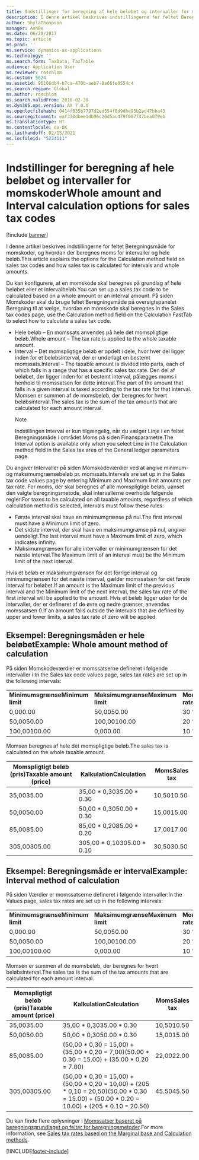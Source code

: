 ```yaml
---
title: Indstillinger for beregning af hele beløbet og intervaller for momskoder
description: I denne artikel beskrives indstillingerne for feltet Beregningsmåde for momskoder, og hvordan der beregnes moms for intervaller og hele beløb.
author: ShylaThompson
manager: AnnBe
ms.date: 06/20/2017
ms.topic: article
ms.prod: ''
ms.service: dynamics-ax-applications
ms.technology: ''
ms.search.form: TaxData, TaxTable
audience: Application User
ms.reviewer: roschlom
ms.custom: 5624
ms.assetid: 96166db4-b7ca-470b-aeb7-0a66fe0554c4
ms.search.region: Global
ms.author: roschlom
ms.search.validFrom: 2016-02-28
ms.dyn365.ops.version: AX 7.0.0
ms.openlocfilehash: 0414f835b7797d2ed554f8d9dbd95b2ad47bba43
ms.sourcegitcommit: eaf330dbee1db96c20d5ac479f007747bea079eb
ms.translationtype: HT
ms.contentlocale: da-DK
ms.lasthandoff: 02/15/2021
ms.locfileid: "5234111"
---
```

# <a name="whole-amount-and-interval-calculation-options-for-sales-tax-codes"></a><span data-ttu-id="0b947-103">Indstillinger for beregning af hele beløbet og intervaller for momskoder</span><span class="sxs-lookup"><span data-stu-id="0b947-103">Whole amount and Interval calculation options for sales tax codes</span></span>

[!include [banner](../includes/banner.md)]

<span data-ttu-id="0b947-104">I denne artikel beskrives indstillingerne for feltet Beregningsmåde for momskoder, og hvordan der beregnes moms for intervaller og hele beløb.</span><span class="sxs-lookup"><span data-stu-id="0b947-104">This article explains the options for the Calculation method field on sales tax codes and how sales tax is calculated for intervals and whole amounts.</span></span>

<span data-ttu-id="0b947-105">Du kan konfigurere, at en momskode skal beregnes på grundlag af hele beløbet eller et intervalbeløb.</span><span class="sxs-lookup"><span data-stu-id="0b947-105">You can set up a sales tax code to be calculated based on a whole amount or an interval amount.</span></span> <span data-ttu-id="0b947-106">På siden Momskoder skal du bruge feltet Beregningsmåde på oversigtspanelet Beregning til at vælge, hvordan en momskode skal beregnes.</span><span class="sxs-lookup"><span data-stu-id="0b947-106">In the Sales tax codes page, use the Calculation method field on the Calculation FastTab to select how to calculate a sales tax code.</span></span>
- <span data-ttu-id="0b947-107">Hele beløb – En momssats anvendes på hele det momspligtige beløb.</span><span class="sxs-lookup"><span data-stu-id="0b947-107">Whole amount – The tax rate is applied to the whole taxable amount.</span></span>
- <span data-ttu-id="0b947-108">Interval – Det momspligtige beløb er opdelt i dele, hvor hver del ligger inden for et beløbsinterval, der er underlagt en bestemt momssats.</span><span class="sxs-lookup"><span data-stu-id="0b947-108">Interval – The taxable amount is divided into parts, each of which falls in a range that has a specific sales tax rate.</span></span> <span data-ttu-id="0b947-109">Den del af beløbet, der ligger inden for et bestemt interval, pålægges moms i henhold til momssatsen for dette interval.</span><span class="sxs-lookup"><span data-stu-id="0b947-109">The part of the amount that falls in a given interval is taxed according to the tax rate for that interval.</span></span> <span data-ttu-id="0b947-110">Momsen er summen af de momsbeløb, der beregnes for hvert beløbsinterval.</span><span class="sxs-lookup"><span data-stu-id="0b947-110">The sales tax is the sum of the tax amounts that are calculated for each amount interval.</span></span>
  > [!NOTE]                                                                                                                              
  > <span data-ttu-id="0b947-111">Indstillingen Interval er kun tilgængelig, når du vælger Linje i en feltet Beregningsmåde i området Moms på siden Finansparametre.</span><span class="sxs-lookup"><span data-stu-id="0b947-111">The Interval option is available only when you select Line in the Calculation method field in the Sales tax area of the General ledger parameters page.</span></span> 

<span data-ttu-id="0b947-112">Du angiver Intervaller på siden Momskodeværdier ved at angive minimum- og maksimumgrænsebeløb pr. momssats.</span><span class="sxs-lookup"><span data-stu-id="0b947-112">Intervals are set up in the Sales tax code values page by entering Minimum and Maximum limit amounts per tax rate.</span></span> <span data-ttu-id="0b947-113">For moms, der skal beregnes af alle momspligtige beløb, uanset den valgte beregningsmetode, skal intervallerne overholde følgende regler:</span><span class="sxs-lookup"><span data-stu-id="0b947-113">For taxes to be calculated on all taxable amounts, regardless of which calculation method is selected, intervals must follow these rules:</span></span>
-   <span data-ttu-id="0b947-114">Første interval skal have en minimumgrænse på nul.</span><span class="sxs-lookup"><span data-stu-id="0b947-114">The first interval must have a Minimum limit of zero.</span></span>
-   <span data-ttu-id="0b947-115">Det sidste interval, der skal have en maksimumgrænse på nul, angiver uendeligt.</span><span class="sxs-lookup"><span data-stu-id="0b947-115">The last interval must have a Maximum limit of zero, which indicates infinity.</span></span>
-   <span data-ttu-id="0b947-116">Maksimumgrænsen for alle intervaller er minimumgrænsen for det næste interval.</span><span class="sxs-lookup"><span data-stu-id="0b947-116">The Maximum limit of an interval must be the Minimum limit of the next interval.</span></span>

<span data-ttu-id="0b947-117">Hvis et beløb er maksimumgrænsen for det forrige interval og minimumgrænsen for det næste interval, gælder momssatsen for det første interval for beløbet.</span><span class="sxs-lookup"><span data-stu-id="0b947-117">If an amount is the Maximum limit of the previous interval and the Minimum limit of the next interval, the sales tax rate of the first interval will be applied to the amount.</span></span> <span data-ttu-id="0b947-118">Hvis et beløb ligger uden for de intervaller, der er defineret af de øvre og nedre grænser, anvendes momssatsen 0.</span><span class="sxs-lookup"><span data-stu-id="0b947-118">If an amount falls outside the intervals that are defined by upper and lower limits, a sales tax rate of zero will be applied.</span></span>

## <a name="example-whole-amount-method-of-calculation"></a><span data-ttu-id="0b947-119">Eksempel: Beregningsmåden er hele beløbet</span><span class="sxs-lookup"><span data-stu-id="0b947-119">Example: Whole amount method of calculation</span></span>
<span data-ttu-id="0b947-120">På siden Momskodeværdier er momssatserne defineret i følgende intervaller i:</span><span class="sxs-lookup"><span data-stu-id="0b947-120">In the Sales tax code values page, sales tax rates are set up in the following intervals:</span></span>

|                   |                   |              |
|-------------------|-------------------|--------------|
| <span data-ttu-id="0b947-121">**Minimumsgrænse**</span><span class="sxs-lookup"><span data-stu-id="0b947-121">**Minimum limit**</span></span> | <span data-ttu-id="0b947-122">**Maksimumgrænse**</span><span class="sxs-lookup"><span data-stu-id="0b947-122">**Maximum limit**</span></span> | <span data-ttu-id="0b947-123">**Momssats**</span><span class="sxs-lookup"><span data-stu-id="0b947-123">**Tax rate**</span></span> |
| <span data-ttu-id="0b947-124">0,00</span><span class="sxs-lookup"><span data-stu-id="0b947-124">0.00</span></span>              | <span data-ttu-id="0b947-125">50,00</span><span class="sxs-lookup"><span data-stu-id="0b947-125">50.00</span></span>             | <span data-ttu-id="0b947-126">30 %</span><span class="sxs-lookup"><span data-stu-id="0b947-126">30%</span></span>          |
| <span data-ttu-id="0b947-127">50,00</span><span class="sxs-lookup"><span data-stu-id="0b947-127">50.00</span></span>             | <span data-ttu-id="0b947-128">100,00</span><span class="sxs-lookup"><span data-stu-id="0b947-128">100.00</span></span>            | <span data-ttu-id="0b947-129">20 %</span><span class="sxs-lookup"><span data-stu-id="0b947-129">20%</span></span>          |
| <span data-ttu-id="0b947-130">100,00</span><span class="sxs-lookup"><span data-stu-id="0b947-130">100.00</span></span>            | <span data-ttu-id="0b947-131">0,00</span><span class="sxs-lookup"><span data-stu-id="0b947-131">0.00</span></span>              | <span data-ttu-id="0b947-132">10 %</span><span class="sxs-lookup"><span data-stu-id="0b947-132">10%</span></span>          |

<span data-ttu-id="0b947-133">Momsen beregnes af hele det momspligtige beløb.</span><span class="sxs-lookup"><span data-stu-id="0b947-133">The sales tax is calculated on the whole taxable amount.</span></span>

| <span data-ttu-id="0b947-134">Momspligtigt beløb (pris)</span><span class="sxs-lookup"><span data-stu-id="0b947-134">Taxable amount (price)</span></span> | <span data-ttu-id="0b947-135">Kalkulation</span><span class="sxs-lookup"><span data-stu-id="0b947-135">Calculation</span></span>    | <span data-ttu-id="0b947-136">Moms</span><span class="sxs-lookup"><span data-stu-id="0b947-136">Sales tax</span></span> |
|------------------------|----------------|-----------|
| <span data-ttu-id="0b947-137">35,00</span><span class="sxs-lookup"><span data-stu-id="0b947-137">35.00</span></span>                  | <span data-ttu-id="0b947-138">35,00 \* 0,30</span><span class="sxs-lookup"><span data-stu-id="0b947-138">35.00 \* 0.30</span></span>  | <span data-ttu-id="0b947-139">10,50</span><span class="sxs-lookup"><span data-stu-id="0b947-139">10.50</span></span>     |
| <span data-ttu-id="0b947-140">50,00</span><span class="sxs-lookup"><span data-stu-id="0b947-140">50.00</span></span>                  | <span data-ttu-id="0b947-141">50,00 \* 0,30</span><span class="sxs-lookup"><span data-stu-id="0b947-141">50.00 \* 0.30</span></span>  | <span data-ttu-id="0b947-142">15,00</span><span class="sxs-lookup"><span data-stu-id="0b947-142">15.00</span></span>     |
| <span data-ttu-id="0b947-143">85,00</span><span class="sxs-lookup"><span data-stu-id="0b947-143">85.00</span></span>                  | <span data-ttu-id="0b947-144">85,00 \* 0,20</span><span class="sxs-lookup"><span data-stu-id="0b947-144">85.00 \* 0.20</span></span>  | <span data-ttu-id="0b947-145">17,00</span><span class="sxs-lookup"><span data-stu-id="0b947-145">17.00</span></span>     |
| <span data-ttu-id="0b947-146">305,00</span><span class="sxs-lookup"><span data-stu-id="0b947-146">305.00</span></span>                 | <span data-ttu-id="0b947-147">305,00 \* 0,10</span><span class="sxs-lookup"><span data-stu-id="0b947-147">305.00 \* 0.10</span></span> | <span data-ttu-id="0b947-148">30,50</span><span class="sxs-lookup"><span data-stu-id="0b947-148">30.50</span></span>     |

## <a name="example-interval-method-of-calculation"></a><span data-ttu-id="0b947-149">Eksempel: Beregningsmåde er interval</span><span class="sxs-lookup"><span data-stu-id="0b947-149">Example: Interval method of calculation</span></span>
<span data-ttu-id="0b947-150">På siden Værdier er momssatserne defineret i følgende intervaller:</span><span class="sxs-lookup"><span data-stu-id="0b947-150">In the Values page, sales tax rates are set up in the following intervals:</span></span>

|                   |                   |              |
|-------------------|-------------------|--------------|
| <span data-ttu-id="0b947-151">**Minimumsgrænse**</span><span class="sxs-lookup"><span data-stu-id="0b947-151">**Minimum limit**</span></span> | <span data-ttu-id="0b947-152">**Maksimumgrænse**</span><span class="sxs-lookup"><span data-stu-id="0b947-152">**Maximum limit**</span></span> | <span data-ttu-id="0b947-153">**Momssats**</span><span class="sxs-lookup"><span data-stu-id="0b947-153">**Tax rate**</span></span> |
| <span data-ttu-id="0b947-154">0,00</span><span class="sxs-lookup"><span data-stu-id="0b947-154">0.00</span></span>              | <span data-ttu-id="0b947-155">50,00</span><span class="sxs-lookup"><span data-stu-id="0b947-155">50.00</span></span>             | <span data-ttu-id="0b947-156">30 %</span><span class="sxs-lookup"><span data-stu-id="0b947-156">30%</span></span>          |
| <span data-ttu-id="0b947-157">50,00</span><span class="sxs-lookup"><span data-stu-id="0b947-157">50.00</span></span>             | <span data-ttu-id="0b947-158">100,00</span><span class="sxs-lookup"><span data-stu-id="0b947-158">100.00</span></span>            | <span data-ttu-id="0b947-159">20 %</span><span class="sxs-lookup"><span data-stu-id="0b947-159">20%</span></span>          |
| <span data-ttu-id="0b947-160">100,00</span><span class="sxs-lookup"><span data-stu-id="0b947-160">100.00</span></span>            | <span data-ttu-id="0b947-161">0,00</span><span class="sxs-lookup"><span data-stu-id="0b947-161">0.00</span></span>              | <span data-ttu-id="0b947-162">10 %</span><span class="sxs-lookup"><span data-stu-id="0b947-162">10%</span></span>          |

<span data-ttu-id="0b947-163">Momsen er summen af de momsbeløb, der beregnes for hvert beløbsinterval.</span><span class="sxs-lookup"><span data-stu-id="0b947-163">The sales tax is the sum of the tax amounts that are calculated for each amount interval.</span></span>

| <span data-ttu-id="0b947-164">Momspligtigt beløb (pris)</span><span class="sxs-lookup"><span data-stu-id="0b947-164">Taxable amount (price)</span></span> | <span data-ttu-id="0b947-165">Kalkulation</span><span class="sxs-lookup"><span data-stu-id="0b947-165">Calculation</span></span>                                                               | <span data-ttu-id="0b947-166">Moms</span><span class="sxs-lookup"><span data-stu-id="0b947-166">Sales tax</span></span> |
|------------------------|---------------------------------------------------------------------------|-----------|
| <span data-ttu-id="0b947-167">35,00</span><span class="sxs-lookup"><span data-stu-id="0b947-167">35.00</span></span>                  | <span data-ttu-id="0b947-168">35,00 \* 0,30</span><span class="sxs-lookup"><span data-stu-id="0b947-168">35.00 \* 0.30</span></span>                                                             | <span data-ttu-id="0b947-169">10,50</span><span class="sxs-lookup"><span data-stu-id="0b947-169">10.50</span></span>     |
| <span data-ttu-id="0b947-170">50,00</span><span class="sxs-lookup"><span data-stu-id="0b947-170">50.00</span></span>                  | <span data-ttu-id="0b947-171">50,00 \* 0,30</span><span class="sxs-lookup"><span data-stu-id="0b947-171">50.00 \* 0.30</span></span>                                                             | <span data-ttu-id="0b947-172">15,00</span><span class="sxs-lookup"><span data-stu-id="0b947-172">15.00</span></span>     |
| <span data-ttu-id="0b947-173">85,00</span><span class="sxs-lookup"><span data-stu-id="0b947-173">85.00</span></span>                  | <span data-ttu-id="0b947-174">(50,00 \* 0,30 = 15,00) + (35,00 \* 0,20 = 7,00)</span><span class="sxs-lookup"><span data-stu-id="0b947-174">(50.00 \* 0.30 = 15.00) + (35.00 \* 0.20 = 7.00)</span></span>                          | <span data-ttu-id="0b947-175">22,00</span><span class="sxs-lookup"><span data-stu-id="0b947-175">22.00</span></span>     |
| <span data-ttu-id="0b947-176">305,00</span><span class="sxs-lookup"><span data-stu-id="0b947-176">305.00</span></span>                 | <span data-ttu-id="0b947-177">(50,00 \* 0,30 = 15,00) + (50,00 \* 0,20 = 10,00) + (205 \* 0,10 = 20,50)</span><span class="sxs-lookup"><span data-stu-id="0b947-177">(50.00 \* 0.30 = 15.00) + (50.00 \* 0.20 = 10.00) + (205 \* 0.10 = 20.50)</span></span> | <span data-ttu-id="0b947-178">45.50</span><span class="sxs-lookup"><span data-stu-id="0b947-178">45.50</span></span>     |



<span data-ttu-id="0b947-179">Du kan finde flere oplysninger i [Momssatser baseret på beregningsgrundlaget og felter for beregningsmetoder](marginal-base-field.md).</span><span class="sxs-lookup"><span data-stu-id="0b947-179">For more information, see [Sales tax rates based on the Marginal base and Calculation methods](marginal-base-field.md).</span></span>







[!INCLUDE[footer-include](../../includes/footer-banner.md)]